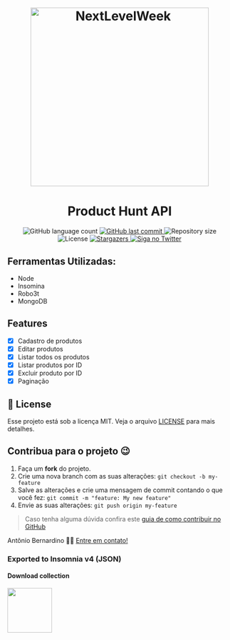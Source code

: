 <h1 align="center">
    <img alt="NextLevelWeek" title="#NextLevelWeek" src="https://imgur.com/ts47k9U.png" width="400px" />
</h1>

<h1 align="center"> Product Hunt API </h1>


<p align="center">
  <img alt="GitHub language count" src="https://img.shields.io/github/languages/count/tonybsilva-dev/product-hunt-api?color=%2304D361">
  <a href="https://github.com/Tonybsilva-dev/CoronaData/commits/master">
  <img alt="GitHub last commit" src="https://img.shields.io/github/last-commit/tonybsilva-dev/product-hunt-api">
  </a>
  <img alt="Repository size" src="https://img.shields.io/github/repo-size/tonybsilva-dev/product-hunt-api">
  <img alt="License" src="https://img.shields.io/badge/license-MIT-brightgreen">
  <a href="https://github.com/tonybsilva-dev/product-hunt-api/stargazers">
    <img alt="Stargazers" src="https://img.shields.io/github/stars/tonybsilva-dev/product-hunt-api?style=social">
  </a>
  	
  <a href="https://twitter.com/tonybsilvaaa">
    <img alt="Siga no Twitter" src="https://img.shields.io/twitter/url?url=https%3A%2F%2Fgithub.com%2Ftgmarinho%2Fnlw1">
  </a>

## Ferramentas Utilizadas:
<ul>
  <li>Node</li>
  <li>Insomina</li>
  <li>Robo3t</li>
  <li>MongoDB</li>
</ul>

## Features

- [x] Cadastro de produtos
- [x] Editar produtos
- [x] Listar todos os produtos
- [x] Listar produtos por ID
- [x] Excluir produto por ID
- [x] Paginação

## :memo: License

Esse projeto está sob a licença MIT. Veja o arquivo [LICENSE](LICENSE.md) para mais detalhes.

## Contribua para o projeto 😉

1. Faça um **fork** do projeto.
2. Crie uma nova branch com as suas alterações: `git checkout -b my-feature`
3. Salve as alterações e crie uma mensagem de commit contando o que você fez: `git commit -m "feature: My new feature"`
4. Envie as suas alterações: `git push origin my-feature`
> Caso tenha alguma dúvida confira este [guia de como contribuir no GitHub](https://github.com/firstcontributions/first-contributions)


Antônio Bernardino 👋🏽 [Entre em contato!](https://www.linkedin.com/in/tony-silva/)


### Exported to Insomnia v4 (JSON)
#### Download collection

<a href=http://www.filedropper.com/apiproduct-hunt><img src=http://www.filedropper.com/download_button.png width=100 height=100 border=0/></a><br />
